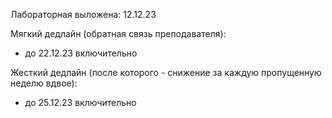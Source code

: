 Лабораторная выложена: 12.12.23

Мягкий дедлайн (обратная связь преподавателя): 
* до 22.12.23 включительно

Жесткий дедлайн (после которого - снижение за каждую пропущенную неделю вдвое):
* до 25.12.23 включительно
